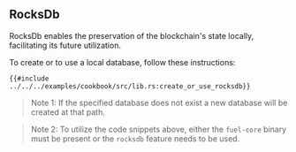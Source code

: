 ## RocksDb

RocksDb enables the preservation of the blockchain's state locally, facilitating its future utilization.

To create or to use a local database, follow these instructions:

```rust,ignore
{{#include ../../../examples/cookbook/src/lib.rs:create_or_use_rocksdb}}
```

> Note 1: If the specified database does not exist a new database will be created at that path.

> Note 2: To utilize the code snippets above, either the `fuel-core` binary must be present or the `rocksdb` feature needs to be used.